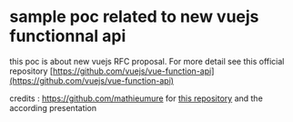 # sample poc related to new vuejs functionnal api


this poc is about new vuejs RFC proposal. For more detail see this official repository [https://github.com/vuejs/vue-function-api](https://github.com/vuejs/vue-function-api)


credits : https://github.com/mathieumure for [this repository](https://github.com/mathieumure/poc-vue-functional-api) and the according presentation 


